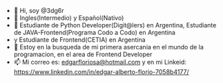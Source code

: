 - 👋 Hi, soy @3dg6r
- 📱  Ingles(Intermedio) y Español(Nativo)
- 🌱 Estudiante de Python Developer(Digit@lers) en Argentina, Estudiante de JAVA-Frontend(Programa Codo a Codo) en Argentina 
-   y Estudiante de Frontend(CETIA) en Argentina 
- 💞️ Estoy en la busqueda de mi primera asercania en el mundo de la programacion, en el area de Frontend Developer
- 📫 Mi correo es: edgarfloriosa@hotmail.com y en mi Linkeid: https://www.linkedin.com/in/edgar-alberto-florio-7058b4177/



